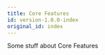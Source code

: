 ```yaml
---
title: Core Features
id: version-1.0.0-index
original_id: index
---
```


Some stuff about Core Features
